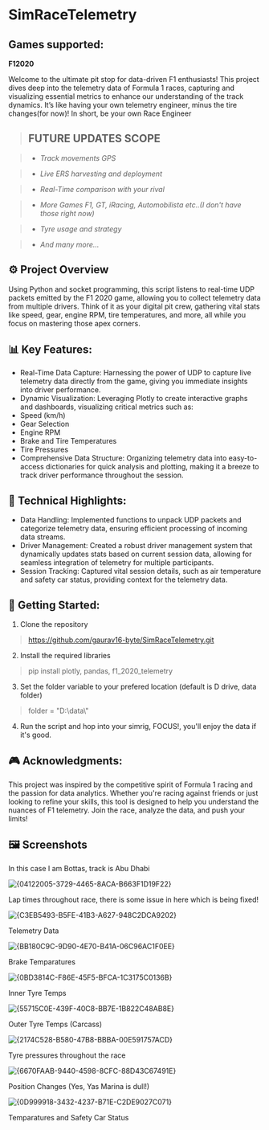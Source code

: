 # SimRaceTelemetry

## Games supported:

**F12020**

Welcome to the ultimate pit stop for data-driven F1 enthusiasts! This project dives deep into the telemetry data of Formula 1 races, capturing and visualizing essential metrics to enhance our understanding of the track dynamics. It’s like having your own telemetry engineer, minus the tire changes(for now)! In short, be your own Race Engineer

>**<h2>FUTURE UPDATES SCOPE</h2>**

> - *Track movements GPS*

> - *Live ERS harvesting and deployment*

> - *Real-Time comparison with your rival*

> - *More Games F1, GT, iRacing, Automobilista etc..(I don't have those right now)*

> - *Tyre usage and strategy*

> - *And many more...*

<h2>⚙️ Project Overview</h2>

Using Python and socket programming, this script listens to real-time UDP packets emitted by the F1 2020 game, allowing you to collect telemetry data from multiple drivers. Think of it as your digital pit crew, gathering vital stats like speed, gear, engine RPM, tire temperatures, and more, all while you focus on mastering those apex corners.

<h2>📊 Key Features:</h2>

 - Real-Time Data Capture: Harnessing the power of UDP to capture live telemetry data directly from the game, giving you immediate insights into driver performance.
 - Dynamic Visualization: Leveraging Plotly to create interactive graphs and dashboards, visualizing critical metrics such as:
 - Speed (km/h)
 - Gear Selection
 - Engine RPM
 - Brake and Tire Temperatures
 - Tire Pressures
 - Comprehensive Data Structure: Organizing telemetry data into easy-to-access dictionaries for quick analysis and plotting, making it a breeze to track driver performance throughout the session.

<h2>🔧 Technical Highlights:</h2>

 - Data Handling: Implemented functions to unpack UDP packets and categorize telemetry data, ensuring efficient processing of incoming data streams.
 - Driver Management: Created a robust driver management system that dynamically updates stats based on current session data, allowing for seamless integration of telemetry for multiple participants.
 - Session Tracking: Captured vital session details, such as air temperature and safety car status, providing context for the telemetry data.

<h2>🚀 Getting Started:</h2>

1. Clone the repository
> https://github.com/gaurav16-byte/SimRaceTelemetry.git
2. Install the required libraries
> pip install plotly, pandas, f1_2020_telemetry
3. Set the folder variable to your prefered location (default is D drive, data folder)
> folder = "D:\\data\\"
4. Run the script and hop into your simrig, FOCUS!, you'll enjoy the data if it's good.

<h2>🎮 Acknowledgments:</h2>
This project was inspired by the competitive spirit of Formula 1 racing and the passion for data analytics. Whether you're racing against friends or just looking to refine your skills, this tool is designed to help you understand the nuances of F1 telemetry.
Join the race, analyze the data, and push your limits!

<h2>🖼️ Screenshots</h2>

In this case I am Bottas, track is Abu Dhabi

![{04122005-3729-4465-8ACA-B663F1D19F22}](https://github.com/user-attachments/assets/5619ee23-c49b-42ca-a53c-32cd508bce3a)

Lap times throughout race, there is some issue in here which is being fixed!

![{C3EB5493-B5FE-41B3-A627-948C2DCA9202}](https://github.com/user-attachments/assets/15dbb2d0-7a2b-4f4a-8778-f8e756fa15a2)

Telemetry Data

![{BB180C9C-9D90-4E70-B41A-06C96AC1F0EE}](https://github.com/user-attachments/assets/bda954c4-9a1f-40f3-8279-a4031e555971)

Brake Temparatures

![{0BD3814C-F86E-45F5-BFCA-1C3175C0136B}](https://github.com/user-attachments/assets/958981d4-5f51-4d90-95c4-6491992cac9f)

Inner Tyre Temps

![{55715C0E-439F-40C8-BB7E-1B822C48AB8E}](https://github.com/user-attachments/assets/9e30f50c-e24f-42a8-b41d-bf99e50a4223)

Outer Tyre Temps (Carcass)

![{2174C528-B580-47B8-BBBA-00E591757ACD}](https://github.com/user-attachments/assets/168c6261-ad5b-49b1-ba3f-9d5a7bb1165b)

Tyre pressures throughout the race

![{6670FAAB-9440-4598-8CFC-88D43C67491E}](https://github.com/user-attachments/assets/504397e7-71ec-4ce0-836d-81391ed49cc9)

Position Changes (Yes, Yas Marina is dull!)

![{0D999918-3432-4237-B71E-C2DE9027C071}](https://github.com/user-attachments/assets/36e7dfc9-a97d-448e-a031-b584cef26439)

Temparatures and Safety Car Status





